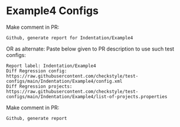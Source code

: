 # Example4 Configs
Make comment in PR:
```
Github, generate report for Indentation/Example4
```
OR as alternate:
Paste below given to PR description to use such test configs:
```
Report label: Indentation/Example4
Diff Regression config: https://raw.githubusercontent.com/checkstyle/test-configs/main/Indentation/Example4/config.xml
Diff Regression projects: https://raw.githubusercontent.com/checkstyle/test-configs/main/Indentation/Example4/list-of-projects.properties
```
Make comment in PR:
```
Github, generate report
```
